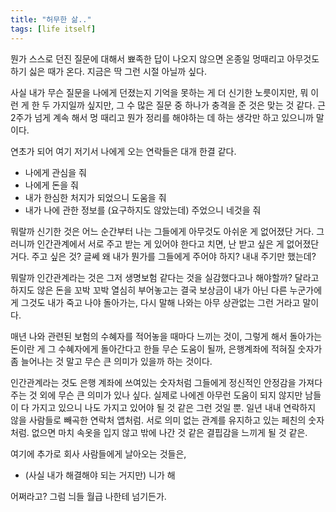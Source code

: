 ```yaml
---
title: "허무한 삶.."
tags: [life itself]
---
```


뭔가 스스로 던진 질문에 대해서 뾰족한 답이 나오지 않으면 온종일 멍때리고 아무것도 하기 싫은 때가 온다. 지금은 딱 그런 시절 아닐까 싶다. 

사실 내가 무슨 질문을 나에게 던졌는지 기억을 못하는 게 더 신기한 노릇이지만, 뭐 이런 게 한 두 가지일까 싶지만, 그 수 많은 질문 중 하나가 충격을 준 것은 맞는 것 같다. 근 2주가 넘게 계속 해서 멍 때리고 뭔가 정리를 해야하는 데 하는 생각만 하고 있으니까 말이다.

연초가 되어 여기 저기서 나에게 오는 연락들은 대개 한결 같다.

- 나에게 관심을 줘
- 나에게 돈을 줘
- 내가 한심한 처지가 되었으니 도움을 줘
- 내가 나에 관한 정보를 (요구하지도 않았는데) 주었으니 네것을 줘

뭐랄까 신기한 것은 어느 순간부터 나는 그들에게 아무것도 아쉬운 게 없어졌단 거다. 그러니까 인간관계에서 서로 주고 받는 게 있어야 한다고 치면, 난 받고 싶은 게 없어졌단 거다. 주고 싶은 것? 글쎄 왜 내가 뭔가를 그들에게 주어야 하지? 내내 주기만 했는데?

뭐랄까 인간관계라는 것은 그저 생명보험 같다는 것을 실감했다고나 해야할까? 달라고 하지도 않은 돈을 꼬박 꼬박 열심히 부어놓고는 결국 보상금이 내가 아닌 다른 누군가에게 그것도 내가 죽고 나야 돌아가는, 다시 말해 나와는 아무 상관없는 그런 거라고 말이다.

매년 나와 관련된 보험의 수혜자를 적어놓을 때마다 느끼는 것이, 그렇게 해서 돌아가는 돈이란 게 그 수혜자에게 돌아간다고 한들 무슨 도움이 될까, 은행계좌에 적혀질 숫자가 좀 늘어나는 것 말고 무슨 큰 의미가 있을까 하는 것이다.

인간관계라는 것도 은행 계좌에 쓰여있는 숫자처럼 그들에게 정신적인 안정감을 가져다주는 것 외에 무슨 큰 의미가 있나 싶다. 실제로 나에겐 아무런 도움이 되지 않지만 남들이 다 가지고 있으니 나도 가지고 있어야 될 것 같은 그런 것일 뿐. 일년 내내 연락하지 않을 사람들로 빼곡한 연락처 앱처럼. 서로 의미 없는 관계를 유지하고 있는 페친의 숫자처럼. 없으면 마치 속옷을 입지 않고 밖에 나간 것 같은 결핍감을 느끼게 될 것 같은. 

여기에 추가로 회사 사람들에게 날아오는 것들은,
- (사실 내가 해결해야 되는 거지만) 니가 해

어쩌라고? 그럼 늬들 월급 나한테 넘기든가.